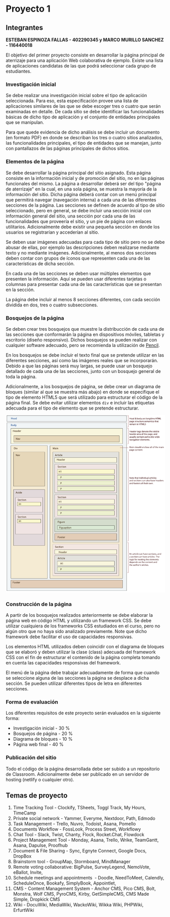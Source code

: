 # Proyecto 1

## Integrantes
**ESTEBAN ESPINOZA FALLAS - 402290345 y MARCO MURILLO SANCHEZ - 116440018**

El objetivo del primer proyecto consiste en desarrollar la página principal de aterrizaje para una aplicación Web colaborativa de ejemplo. Existe una lista de aplicaciones candidatas de las que podrá seleccionar cada grupo de estudiantes.

### Investigación inicial

Se debe realizar una investigación inicial sobre el tipo de aplicación seleccionada. Para eso, esta especificación provee una lista de aplicaciones similares de las que se debe escoger tres o cuatro que serán examinadas en detalle. De cada sitio se debe identificar las funcionalidades básicas de dicho tipo de aplicación y el conjunto de entidades principales que se manipulan. 

Para que quede evidencia de dicho análisis se debe incluir un documento (en formato PDF) en donde se describan los tres o cuatro sitios analizados, las funcionalidades principales, el tipo de entidades que se manejan, junto con pantallazos de las páginas principales de dichos sitios.

### Elementos de la página

Se debe desarrollar la página principal del sitio asignado. Esta página consiste en la información inicial y de promoción del sitio, no en las páginas funcionales del mismo. La página a desarrollar deberá ser del tipo "página de aterrizaje" en la cual, en una sola página, se muestra la mayoría de la información del sitio. Dicha página deberá contar con un menú principal que permitirá navegar (navegación interna) a cada una de las diferentes secciones de la página. Las secciones se definen de acuerdo al tipo de sitio seleccionado, pero en general, se debe incluir una sección inicial con información general del sitio, una sección por cada una de las funcionalidades que proveería el sitio, y un pie de página con enlaces utilitarios. Adicionalmente debe existir una pequeña sección en donde los usuarios se registrarían y accederían al sitio.

Se deben usar imágenes adecuadas para cada tipo de sitio pero no se debe abusar de ellas, por ejemplo las descripciones deben realizarse mediante texto y no mediante imágenes. Adicionalmente, al menos dos secciones deben contar con grupos de íconos que representen cada una de las características de dicha sección.

En cada una de las secciones se deben usar múltiples elementos que presenten la información. Aquí se pueden usar diferentes tarjetas o columnas para presentar cada una de las características que se presentan en la sección.

La página debe incluir al menos 8 secciones diferentes, con cada sección dividida en dos, tres o cuatro subsecciones.

### Bosquejos de la página

Se deben crear tres bosquejos que muestre la distribucción de cada una de las secciones que conformarán la página en dispositivos móviles, tabletas y escritorio (diseño responsivo). Dichos bosquejos se pueden realizar con cualquier software adecuado, pero se recomienda la utilización de [Pencil](https://pencil.evolus.vn/).

En los bosquejos se debe incluir el texto final que se pretende utilizar en las diferentes secciones, así como las imágenes reales que se incorporarán. Debido a que las páginas será muy largas, se puede usar un bosquejo detallado de cada una de las secciones, junto con un bosquejo general de toda la página.  

Adicionalmente, a los bosquejos de página, se debe crear un diagrama de bloques (similar al que se muestra más abajo) en donde se especifique el tipo de elemento HTML5 que será utilizado para estructurar el código de la página final. Se debe evitar utilizar elementos `div` e incluir las etiquetas adecuada para el tipo de elemento que se pretende estructurar.

![](SemanticHTML.png)

### Construcción de la página

A partir de los bosquejos realizados anteriormente se debe elaborar la página web en código HTML y utilizando un framework CSS. Se debe utilizar cualquiera de los frameworks CSS estudiados en el curso, pero no algún otro que no haya sido analizado previamente. Note que dicho framework debe facilitar el uso de capacidades responsivas.

Los elementos HTML utilizados deben coincidir con el diagrama de bloques que se elaboró y deben utilizar la clase (class) adecuada del framework CSS con el fin de estructurar el contenido de la página completa tomando en cuenta las capacidades responsivas del framework.

El menú de la página debe trabajar adecuadamente de forma que cuando se seleccione alguna de las secciones la página se desplace a dicha sección. Se pueden utilizar diferentes tipos de letra en diferentes secciones.

### Forma de evaluación

Los diferentes requisitos de este proyecto serán evaluados en la siguiente forma:

* Investigación inicial - 30 %
* Bosquejos de página - 20 %
* Diagrama de bloques - 10 %
* Página web final - 40 %

### Publicación del sitio

Todo el código de la página desarrollada debe ser subido a un repositorio de Classroom. Adicionalmente debe ser publicado en un servidor de hosting (netlify o cualquier otro).

## Temas de proyecto

1. Time Tracking Tool - Clockify, TSheets, Toggl Track, My Hours,  TimeCamp
2. Private social network - Yammer, Everyme, Nextdoor, Path, Edmodo
3. Task Management - Trello, Nuvro, Todoist, Asana, Pomello
4. Documents Workflow - FossLook, Process Street, Workflowy
5. Chat Tool - Slack, Twist, Chanty, Flock, Rocket.Chat, Flowdock
6. Project Management Tool - Monday, Asana, Trello, Wrike, TeamGantt, Asana, Dapulse, Proofhub
7. Document & File Sharing - Sync, Egnyte Connect, Google Docs, DropBox
8. Brainstorm tool - GroupMap, Stormboard, MindManager
9. Remote voting collaborative: BigPulse, SurveyLegend, NemoVote, eBallot, Invite,
10. Schedule meetings and appointments  - Doodle, NeedToMeet, Calendly, ScheduleOnce, Bookafy, SimplyBook, Appointlet, 
11. CMS - Content Management System - Anchor CMS, Pico CMS, Bolt, Monstra, Wolf CMS, PyroCMS, Kirby, GetSimpleCMS, CMS Made Simple, Dropkick CMS
12. Wiki - DocuWiki, MediaWiki, WackoWiki, Wikka Wiki, PHPWiki, ErfurtWiki
